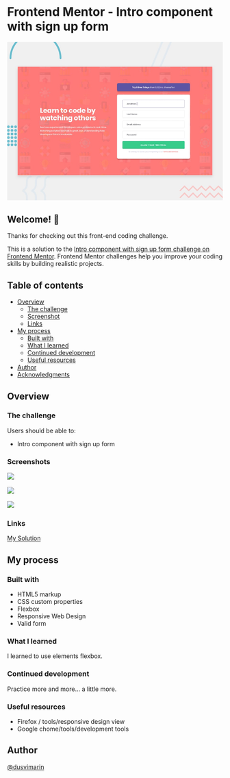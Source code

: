 # Frontend Mentor - Intro component with sign up form

![Design preview for the Intro component with sign up form coding challenge](./design/desktop-preview.jpg)

## Welcome! 👋

Thanks for checking out this front-end coding challenge.

This is a solution to the [Intro component with sign up form challenge on Frontend Mentor](https://www.frontendmentor.io/challenges/intro-component-with-signup-form-5cf91bd49edda32581d28fd1). Frontend Mentor challenges help you improve your coding skills by building realistic projects. 

## Table of contents

- [Overview](#overview)
  - [The challenge](#the-challenge)
  - [Screenshot](#screenshot)
  - [Links](#links)
- [My process](#my-process)
  - [Built with](#built-with)
  - [What I learned](#what-i-learned)
  - [Continued development](#continued-development)
  - [Useful resources](#useful-resources)
- [Author](#author)
- [Acknowledgments](#acknowledgments)

## Overview

### The challenge

Users should be able to:

- Intro component with sign up form

### Screenshots

![](https://github.com/dusvimarin/FEM-intro-component-with-signup-form-master/blob/main/screenshots/desktop.png)

![](https://github.com/dusvimarin/FEM-intro-component-with-signup-form-master/blob/main/screenshots/desktop%20active.png)

![](https://github.com/dusvimarin/FEM-intro-component-with-signup-form-master/blob/main/screenshots/mobile.png)

### Links

[My Solution](https://dusvimarin.github.io/FEM-intro-component-with-signup-form-master/)


## My process

### Built with

- HTML5 markup
- CSS custom properties
- Flexbox
- Responsive Web Design
- Valid form

### What I learned

I learned to use elements flexbox.

### Continued development

 Practice more and more... a little more.

### Useful resources

- Firefox / tools/responsive design view
- Google chome/tools/development tools

## Author
[@dusvimarin](https://github.com/dusvimarin)

